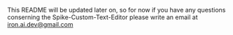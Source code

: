 This README will be updated later on, so for now if you have any questions conserning the Spike-Custom-Text-Editor please write an email at iron.ai.dev@gmail.com
